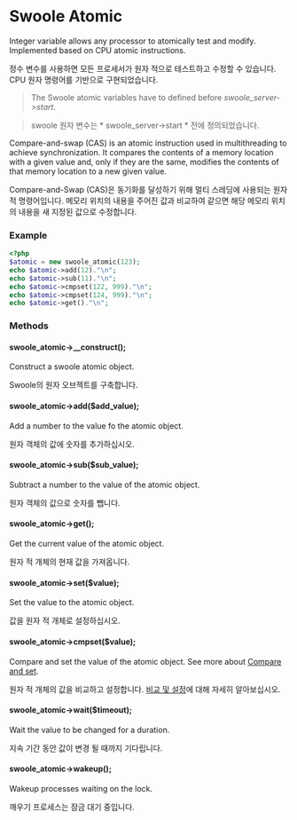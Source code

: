 # Swoole Atomic

Integer variable allows any processor to atomically test and modify. Implemented based on CPU atomic instructions. 

정수 변수를 사용하면 모든 프로세서가 원자 적으로 테스트하고 수정할 수 있습니다. CPU 원자 명령어를 기반으로 구현되었습니다.

> The Swoole atomic variables have to defined before *swoole_server->start*.

> swoole 원자 변수는 * swoole_server->start * 전에 정의되었습니다.

Compare-and-swap (CAS) is an atomic instruction used in multithreading to achieve synchronization. It compares the contents of a memory location with a given value and, only if they are the same, modifies the contents of that memory location to a new given value. 

Compare-and-Swap (CAS)은 동기화를 달성하기 위해 멀티 스레딩에 사용되는 원자 적 명령어입니다. 메모리 위치의 내용을 주어진 값과 비교하여 같으면 해당 메모리 위치의 내용을 새 지정된 값으로 수정합니다.

### Example

```php
<?php
$atomic = new swoole_atomic(123);
echo $atomic->add(12)."\n";
echo $atomic->sub(11)."\n";
echo $atomic->cmpset(122, 999)."\n";
echo $atomic->cmpset(124, 999)."\n";
echo $atomic->get()."\n";
```

### Methods

#### swoole_atomic->__construct();

Construct a swoole atomic object.

Swoole의 원자 오브젝트를 구축합니다.

#### swoole_atomic->add($add_value);

Add a number to the value fo the atomic object.

원자 객체의 값에 숫자를 추가하십시오.

#### swoole_atomic->sub($sub_value);

Subtract a number to the value of the atomic object.

원자 객체의 값으로 숫자를 뺍니다.

#### swoole_atomic->get();

Get the current value of the atomic object.

원자 적 개체의 현재 값을 가져옵니다.

#### swoole_atomic->set($value);

Set the value to the atomic object.

값을 원자 적 개체로 설정하십시오.

#### swoole_atomic->cmpset($value);

Compare and set the value of the atomic object. See more about [Compare and set](https://en.wikipedia.org/wiki/Compare-and-swap).

원자 적 개체의 값을 비교하고 설정합니다. [비교 및 설정](https://en.wikipedia.org/wiki/Compare-and-swap)에 대해 자세히 알아보십시오.

#### swoole_atomic->wait($timeout);

Wait the value to be changed for a duration.

지속 기간 동안 값이 변경 될 때까지 기다립니다.

#### swoole_atomic->wakeup();

Wakeup processes waiting on the lock.

깨우기 프로세스는 잠금 대기 중입니다.
